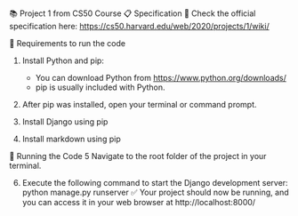  📚 Project 1 from CS50 Course
📋 Specification
🔗 Check the official specification here: https://cs50.harvard.edu/web/2020/projects/1/wiki/

🔨 Requirements to run the code
1. Install Python and pip:
   - You can download Python from https://www.python.org/downloads/
   - pip is usually included with Python.

2. After pip was installed, open your terminal or command prompt.

3. Install Django using pip
4. Install markdown using pip
   
🚀 Running the Code
5 Navigate to the root folder of the project in your terminal.

6. Execute the following command to start the Django development server:
  python manage.py runserver
✅ Your project should now be running, and you can access it in your web browser at http://localhost:8000/
